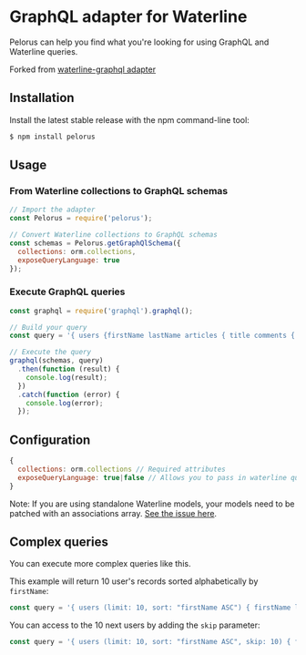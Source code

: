 # GraphQL adapter for Waterline

Pelorus can help you find what you're looking for using GraphQL and Waterline queries. 

Forked from [waterline-graphql adapter](https://github.com/strapi/waterline-graphql)

## Installation

Install the latest stable release with the npm command-line tool:

```bash
$ npm install pelorus
```

## Usage

### From Waterline collections to GraphQL schemas

```javascript
// Import the adapter
const Pelorus = require('pelorus');

// Convert Waterline collections to GraphQL schemas
const schemas = Pelorus.getGraphQlSchema({
  collections: orm.collections,
  exposeQueryLanguage: true
});
```

### Execute GraphQL queries

```javascript
const graphql = require('graphql').graphql();

// Build your query
const query = '{ users {firstName lastName articles { title comments { text } } } }';

// Execute the query
graphql(schemas, query)
  .then(function (result) {
    console.log(result);
  })
  .catch(function (error) {
    console.log(error);
  });
```

## Configuration

```javascript
{
  collections: orm.collections // Required attributes
  exposeQueryLanguage: true|false // Allows you to pass in waterline queries
}
```

Note: If you are using standalone Waterline models, your models need to be patched with an
associations array. [See the issue here](https://github.com/balderdashy/waterline/issues/797).

## Complex queries

You can execute more complex queries like this.

This example will return 10 user's records sorted alphabetically by `firstName`:

```javascript
const query = '{ users (limit: 10, sort: "firstName ASC") { firstName lastName articles{ title comments { text }}}}';
```

You can access to the 10 next users by adding the `skip` parameter:

```javascript
const query = '{ users (limit: 10, sort: "firstName ASC", skip: 10) { firstName lastName articles { title comments { text }}}}';
```